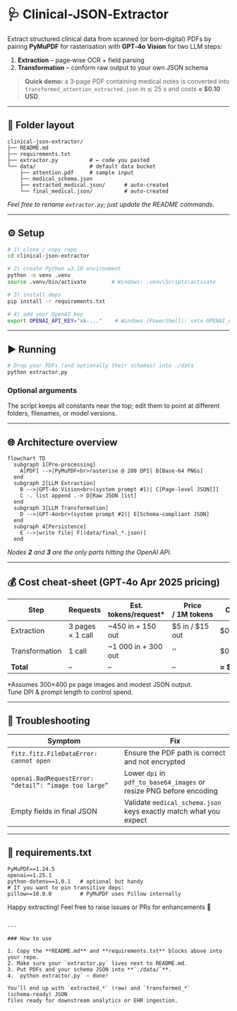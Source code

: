 # 🩺 Clinical‑JSON‑Extractor

Extract structured clinical data from scanned (or born‑digital) PDFs by pairing
**PyMuPDF** for rasterisation with **GPT‑4o Vision** for two LLM steps:

1. **Extraction** – page‑wise OCR + field parsing  
2. **Transformation** – conform raw output to your own JSON schema

> **Quick demo:** a 3‑page PDF containing medical notes is converted into  
> `transformed_attention_extracted.json` in ≲ 25 s and costs **≈ $0.10 USD**.

---

## 📂 Folder layout

```
clinical-json-extractor/
├── README.md
├── requirements.txt
├── extractor.py          # ← code you pasted
└── data/                 # default data bucket
    ├── attention.pdf     # sample input
    ├── medical_schema.json
    ├── extracted_medical.json/      # auto‑created
    └── final_medical.json/          # auto‑created
```

*Feel free to rename `extractor.py`; just update the README commands.*

---

## ⚙️ Setup

```bash
# 1) clone / copy repo
cd clinical-json-extractor

# 2) create Python ≥3.10 environment
python -m venv .venv
source .venv/bin/activate        # Windows: .venv\Scripts\activate

# 3) install deps
pip install -r requirements.txt

# 4) add your OpenAI key
export OPENAI_API_KEY="sk‑..."    # Windows (PowerShell): setx OPENAI_API_KEY "sk‑..."
```

---

## ▶️ Running

```bash
# Drop your PDFs (and optionally their schemas) into ./data
python extractor.py
```

### Optional arguments  
The script keeps all constants near the top; edit them to point at different
folders, filenames, or model versions.

---

## 🌐 Architecture overview

```mermaid
flowchart TD
  subgraph 1[Pre‑processing]
    A[PDF] -->|PyMuPDF<br>rasterise @ 200 DPI| B[Base‑64 PNGs]
  end
  subgraph 2[LLM Extraction]
    B -->|GPT‑4o Vision<br>(system prompt #1)| C[Page‑level JSON[]]
    C -. list append .-> D[Raw JSON list]
  end
  subgraph 3[LLM Transformation]
    D -->|GPT‑4o<br>(system prompt #2)| E[Schema‑compliant JSON]
  end
  subgraph 4[Persistence]
    E -->|write file| F[(data/final_*.json)]
  end
```

*Nodes **2** and **3** are the only parts hitting the OpenAI API.*

---

## 💰 Cost cheat‑sheet (GPT‑4o Apr 2025 pricing)

| Step | Requests | Est. tokens/request* | Price / 1M tokens | Cost |
|------|----------|----------------------|-------------------|------|
| Extraction | 3 pages × 1 call | ~450 in + 150 out | \$5 in / \$15 out | \$0.08 |
| Transformation | 1 call | ~1 000 in + 300 out | '' | \$0.02 |
| **Total** | – | – | – | **≈ \$0.10** |

\*Assumes 300×400 px page images and modest JSON output.  
Tune DPI & prompt length to control spend.

---

## 🔧 Troubleshooting

| Symptom | Fix |
|---------|-----|
| `fitz.fitz.FileDataError: cannot open` | Ensure the PDF path is correct and not encrypted |
| `openai.BadRequestError: “detail”: “image too large”` | Lower `dpi` in `pdf_to_base64_images` or resize PNG before encoding |
| Empty fields in final JSON | Validate `medical_schema.json` keys exactly match what you expect |

---

## 📝 requirements.txt
```text
PyMuPDF==1.24.5
openai==1.25.1
python-dotenv==1.0.1   # optional but handy
# If you want to pin transitive deps:
pillow>=10.0.0         # PyMuPDF uses Pillow internally
```

Happy extracting! Feel free to raise issues or PRs for enhancements 🚀
```

---

### How to use  

1. Copy the **README.md** and **requirements.txt** blocks above into your repo.  
2. Make sure your `extractor.py` lives next to README.md.  
3. Put PDFs and your schema JSON into **`./data/`**.  
4. `python extractor.py` – done!  

You’ll end up with `extracted_*` (raw) and `transformed_*` (schema‑ready) JSON
files ready for downstream analytics or EHR ingestion.
